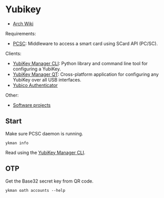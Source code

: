 # Yubikey

- [Arch Wiki](https://wiki.archlinux.org/title/YubiKey)

Requirements:

- [PCSC](https://pcsclite.apdu.fr/): Middleware to access a smart card using SCard API (PC/SC).

Clients:

- [YubiKey Manager CLI](https://developers.yubico.com/yubikey-manager/): Python library and command line tool for configuring a YubiKey. 
- [YubiKey Manager QT](https://developers.yubico.com/yubikey-manager-qt/): Cross-platform application for configuring any YubiKey over all USB interfaces.
- [Yubico Authenticator](https://www.yubico.com/products/yubico-authenticator/)

Other:

- [Software projects](https://developers.yubico.com/Software_Projects/) 

## Start

Make sure PCSC daemon is running.

```shell
ykman info
```

Read using the [YubiKey Manager CLI](https://docs.yubico.com/software/yubikey/tools/ykman/Using_the_ykman_CLI.html).

## OTP

Get the Base32 secret key from QR code.

```shell
ykman oath accounts --help
```


